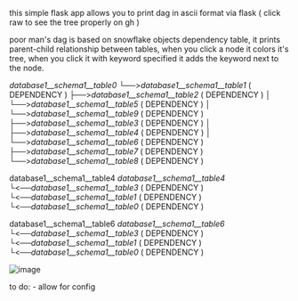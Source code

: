 this simple flask app allows you to print dag in ascii format via flask ( click raw to see the tree properly on gh )

poor man's dag is based on snowflake objects dependency table, it prints parent-child relationship between tables, when you click a node it colors it's tree, when you click it with keyword specified it adds the keyword next to the node.


*database1__schema1__table0*
└──>*database1__schema1__table1* ( DEPENDENCY )
    ├──>*database1__schema1__table2* ( DEPENDENCY )
    │   └──>*database1__schema1__table5* ( DEPENDENCY )
    │       └──>*database1__schema1__table9* ( DEPENDENCY )
    ├──>*database1__schema1__table3* ( DEPENDENCY )
    │   ├──>*database1__schema1__table4* ( DEPENDENCY )
    │   └──>*database1__schema1__table6* ( DEPENDENCY )
    ├──>*database1__schema1__table7* ( DEPENDENCY )
    └──>*database1__schema1__table8* ( DEPENDENCY )

database1__schema1__table4
*database1__schema1__table4*
└<──*database1__schema1__table3* ( DEPENDENCY )
    └<──*database1__schema1__table1* ( DEPENDENCY )
        └<──*database1__schema1__table0* ( DEPENDENCY )

database1__schema1__table6
*database1__schema1__table6*
└<──*database1__schema1__table3* ( DEPENDENCY )
    └<──*database1__schema1__table1* ( DEPENDENCY )
        └<──*database1__schema1__table0* ( DEPENDENCY )


![image](https://github.com/pawelofficial/my-sf-dag/assets/47770546/cbafc4fa-e8e9-4ceb-9dd1-1a5b76736ea7)


to do:
    - allow for config  
